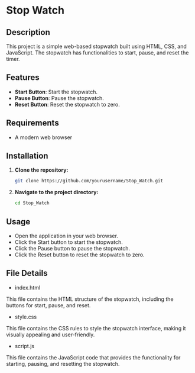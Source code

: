 
# Stop Watch

## Description

This project is a simple web-based stopwatch built using HTML, CSS, and JavaScript. The stopwatch has functionalities to start, pause, and reset the timer.

## Features

- **Start Button**: Start the stopwatch.
- **Pause Button**: Pause the stopwatch.
- **Reset Button**: Reset the stopwatch to zero.

## Requirements

- A modern web browser

## Installation

1. **Clone the repository:**

   ```bash
   git clone https://github.com/yourusername/Stop_Watch.git

2. **Navigate to the project directory:**

   ```bash
   cd Stop_Watch

## Usage

- Open the application in your web browser.
- Click the Start button to start the stopwatch.
- Click the Pause button to pause the stopwatch.
- Click the Reset button to reset the stopwatch to zero.

## File Details

- index.html

This file contains the HTML structure of the stopwatch, including the buttons for start, pause, and reset.

- style.css

This file contains the CSS rules to style the stopwatch interface, making it visually appealing and user-friendly.

- script.js

This file contains the JavaScript code that provides the functionality for starting, pausing, and resetting the stopwatch.
